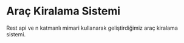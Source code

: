 # Araç Kiralama Sistemi
Rest api ve n katmanlı mimari kullanarak geliştirdiğimiz araç kiralama sistemi.
